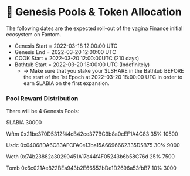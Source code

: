 # 🤑 Genesis Pools & Token Allocation



The following dates are the expected roll-out of the vagina Finance initial ecosystem on Fantom.

* Genesis Start = 2022-03-18 12:00:00 UTC
* Genesis End = 2022-03-20 12:00:00 UTC
* COOK Start = 2022-03-20 12:00:00UTC (210 days)
* Bathtub Start = 2022-03-20 18:00:00 UTC (Indefinitely)
  * \-> Make sure that you stake your $LSHARE in the Bathtub BEFORE the start of the 1st Epoch at 2022-03-20 18:00:00 UTC in order to earn $LABIA on the first expansion.

### Pool Reward Distribution

There will be 4 Genesis Pools:

$LABIA 30000

Wftm 0x21be370D5312f44cB42ce377BC9b8a0cEF1A4C83 35% 10500&#x20;

Usdc 0x04068DA6C83AFCFA0e13ba15A6696662335D5B75 30% 9000&#x20;

Weth 0x74b23882a30290451A17c44f4F05243b6b58C76d 25% 7500&#x20;

Tomb 0x6c021Ae822BEa943b2E66552bDe1D2696a53fbB7 10% 3000&#x20;
